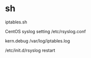 sh
==
iptables.sh

CentOS syslog setting
/etc/rsyslog.conf

kern.debug /var/log/iptables.log

/etc/init.d/rsyslog restart
